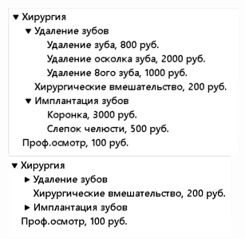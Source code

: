 ![opened](https://github.com/Eduardick1/JSFun/blob/master/TreeFolders/PREVIEW/opened.png)
![closed](https://github.com/Eduardick1/JSFun/blob/master/TreeFolders/PREVIEW/closed.png)
